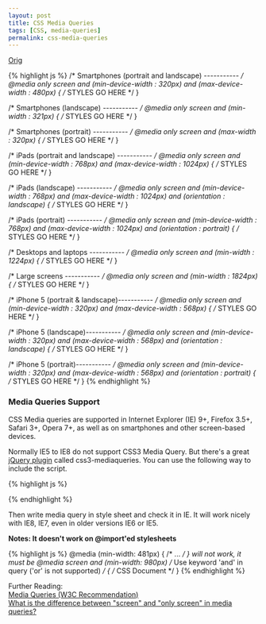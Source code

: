 ```yaml
---
layout: post
title: CSS Media Queries
tags: [CSS, media-queries]
permalink: css-media-queries
---
```


[Orig][1]

[1]: http://blog.templatemonster.com/2014/10/14/css-media-queries-for-all-devices-and-browsers-including-ie7-and-ie8/
     "CSS Media Queries for All Devices and Browsers (Including IE7 and IE8)"

{% highlight js %}
/* Smartphones (portrait and landscape) ----------- */
@media only screen
and (min-device-width : 320px)
and (max-device-width : 480px) {
/* STYLES GO HERE */
}
 
/* Smartphones (landscape) ----------- */
@media only screen
and (min-width : 321px) {
/* STYLES GO HERE */
}
 
/* Smartphones (portrait) ----------- */
@media only screen
and (max-width : 320px) {
/* STYLES GO HERE */
}
 
/* iPads (portrait and landscape) ----------- */
@media only screen
and (min-device-width : 768px)
and (max-device-width : 1024px) {
/* STYLES GO HERE */
}
 
/* iPads (landscape) ----------- */
@media only screen
and (min-device-width : 768px)
and (max-device-width : 1024px)
and (orientation : landscape) {
/* STYLES GO HERE */
}
 
/* iPads (portrait) ----------- */
@media only screen
and (min-device-width : 768px)
and (max-device-width : 1024px)
and (orientation : portrait) {
/* STYLES GO HERE */
}
 
/* Desktops and laptops ----------- */
@media only screen
and (min-width : 1224px) {
/* STYLES GO HERE */
}
 
/* Large screens ----------- */
@media only screen
and (min-width : 1824px) {
/* STYLES GO HERE */
}
 
/* iPhone 5 (portrait &amp; landscape)----------- */
@media only screen
and (min-device-width : 320px)
and (max-device-width : 568px) {
/* STYLES GO HERE */
}
 
/* iPhone 5 (landscape)----------- */
@media only screen
and (min-device-width : 320px)
and (max-device-width : 568px)
and (orientation : landscape) {
/* STYLES GO HERE */
}
 
/* iPhone 5 (portrait)----------- */
@media only screen
and (min-device-width : 320px)
and (max-device-width : 568px)
and (orientation : portrait) {
/* STYLES GO HERE */
}
{% endhighlight %}

### Media Queries Support

CSS Media queries are supported in Internet Explorer (IE) 9+, Firefox 3.5+, Safari 3+, Opera 7+, as well as on smartphones and other screen-based devices.

Normally IE5 to IE8 do not support CSS3 Media Query. But there's a great [jQuery plugin](https://code.google.com/p/css3-mediaqueries-js/) called css3-mediaqueries. You can use the following way to include the script.

{% highlight js %}
<!-- css3-mediaqueries.js for IE less than 9 -->
<!-- [if lt IE 9]>
<script src="http://css3-mediaqueries-js.googlecode.com/svn/trunk/css3-mediaqueries.js"></script>
<![endif]-->
{% endhighlight %}

Then write media query in style sheet and check it in IE. It will work nicely with IE8, IE7, even in older versions IE6 or IE5.

**Notes: It doesn't work on @import'ed stylesheets**

{% highlight js %}
@media (min-width: 481px) { /* ... */ } will not work, it must be
@media screen and (min-width: 980px)
/* Use keyword 'and' in query ('or' is not supported) */
{
/* CSS Document */
}
{% endhighlight %}

Further Reading:<br>
[Media Queries (W3C Recommendation)](http://www.w3.org/TR/css3-mediaqueries)<br>
[What is the difference between "screen" and "only screen" in media queries?](http://stackoverflow.com/questions/8549529/what-is-the-difference-between-screen-and-only-screen-in-media-queries)
